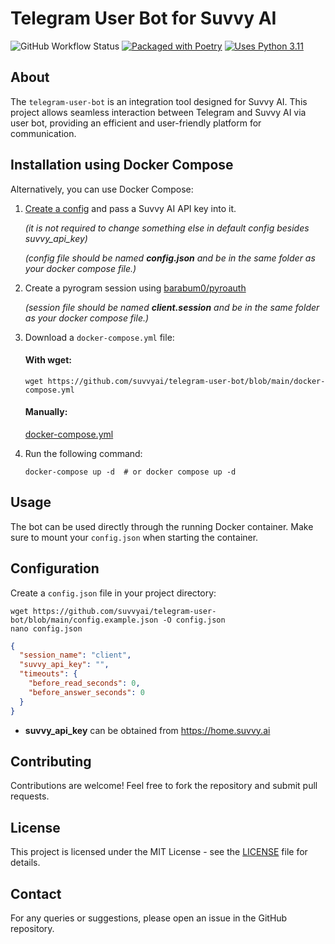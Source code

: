 # Telegram User Bot for Suvvy AI
![GitHub Workflow Status](https://img.shields.io/github/actions/workflow/status/suvvyai/telegram-user-bot/release-package.yml)
[![Packaged with Poetry](https://img.shields.io/badge/packaging-poetry-cyan)](https://python-poetry.org/)
[![Uses Python 3.11](https://img.shields.io/badge/python-3.11-blue?logo=python&logoColor=white)](https://www.python.org/)


## About
The `telegram-user-bot` is an integration tool designed for Suvvy AI. This project allows seamless interaction between Telegram and Suvvy AI via user bot, providing an efficient and user-friendly platform for communication.

## Installation using Docker Compose
Alternatively, you can use Docker Compose:
1. [Create a config](#configuration) and pass a Suvvy AI API key into it.

   *(it is not required to change something else in default config besides suvvy_api_key)*

   *(config file should be named **config.json** and be in the same folder as your docker compose file.)*


2. Create a pyrogram session using [barabum0/pyroauth](https://github.com/barabum0/pyroauth)

   *(session file should be named **client.session** and be in the same folder as your docker compose file.)*


3. Download a `docker-compose.yml` file:

   #### With wget:
   ```shell
   wget https://github.com/suvvyai/telegram-user-bot/blob/main/docker-compose.yml
   ```
   
   #### Manually:
   [docker-compose.yml](docker-compose.yml)

   
4. Run the following command:
   ```shell
   docker-compose up -d  # or docker compose up -d
   ```

## Usage
The bot can be used directly through the running Docker container. Make sure to mount your `config.json` when starting the container.

## Configuration
Create a `config.json` file in your project directory:
```shell
wget https://github.com/suvvyai/telegram-user-bot/blob/main/config.example.json -O config.json
nano config.json
```
```json
{
  "session_name": "client",
  "suvvy_api_key": "",
  "timeouts": {
    "before_read_seconds": 0,
    "before_answer_seconds": 0
  }
}
```
- **suvvy_api_key** can be obtained from https://home.suvvy.ai

## Contributing
Contributions are welcome! Feel free to fork the repository and submit pull requests.

## License
This project is licensed under the MIT License - see the [LICENSE](LICENSE) file for details.

## Contact
For any queries or suggestions, please open an issue in the GitHub repository.
